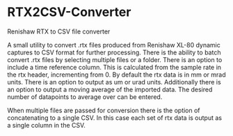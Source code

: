 # RTX2CSV-Converter
Renishaw RTX to CSV file converter

A small utility to convert .rtx files produced from Renishaw XL-80 dynamic captures to CSV format for further processing.
There is the ability to batch convert .rtx files by selecting multiple files or a folder.
There is an option to include a time reference column. This is calculated from the sample rate in the rtx header, incrementing from 0.
By default the rtx data is in mm or mrad units. There is an option to output as um or urad units.
Additionally there is an option to output a moving average of the imported data. The desired number of datapoints to average over can be entered.

When multiple files are passed for conversion there is the option of concatenating to a single CSV.
In this case each set of rtx data is output as a single column in the CSV.
